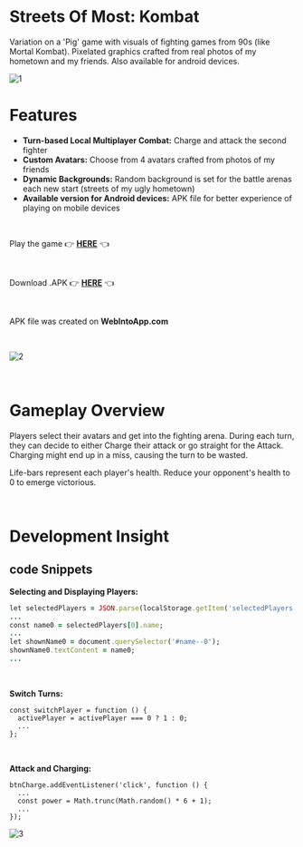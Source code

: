 # Streets Of Most: Kombat 
Variation on a 'Pig' game with visuals of fighting games from 90s (like Mortal Kombat). Pixelated graphics crafted from real photos of my hometown and my friends.
Also available for android devices.

![1](https://github.com/Dvorak-Tom/MostKombat/assets/116516503/9ce018f2-d3fe-4b42-9a98-6a1b95b73845)

# Features
- **Turn-based Local Multiplayer Combat:** Charge and attack the second fighter
- **Custom Avatars:** Choose from 4 avatars crafted from photos of my friends
- **Dynamic Backgrounds:** Random background is set for the battle arenas each new start (streets of my ugly hometown)
- **Available version for Android devices:** APK file for better experience of playing on mobile devices
<br>

Play the game 👉 **[HERE](https://main--rococo-cupcake-b3eada.netlify.app/)** 👈

<br>

Download .APK 👉 **[HERE](https://www.upload-apk.com/en/OdJxbS6Eii0spfn)** 👈

<br>

APK file was created on **WebIntoApp.com**

<br>

![2](https://github.com/Dvorak-Tom/MostKombat/assets/116516503/a18060b0-4b80-46b8-9ce0-03671b8f2796)


<br>

# Gameplay Overview
Players select their avatars and get into the fighting arena. During each turn, they can decide to either Charge their attack or go straight for the Attack. Charging might end up in a miss, causing the turn to be wasted.

Life-bars represent each player's health. Reduce your opponent's health to 0 to emerge victorious.

<br>

# Development Insight
## code Snippets

**Selecting and Displaying Players:**
```ruby
let selectedPlayers = JSON.parse(localStorage.getItem('selectedPlayers'));
...
const name0 = selectedPlayers[0].name;
...
let shownName0 = document.querySelector('#name--0');
shownName0.textContent = name0;
...
```
<br>

**Switch Turns:**
```
const switchPlayer = function () {
  activePlayer = activePlayer === 0 ? 1 : 0;
  ...
};
```
<br>

**Attack and Charging:**
```
btnCharge.addEventListener('click', function () {
  ...
  const power = Math.trunc(Math.random() * 6 + 1);
  ...
});
```

![3](https://github.com/Dvorak-Tom/MostKombat/assets/116516503/1a3df948-067c-4a42-8152-2d9955f46920)


